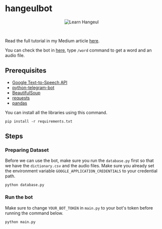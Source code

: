 # hangeulbot

<p align="center">
<img align="center" src="https://s4.gifyu.com/images/hangeul1.gif" alt="Learn Hangeul" />
</p>

<br>

Read the full tutorial in my Medium article [here](https://towardsdatascience.com/create-a-telegram-bot-to-help-you-learn-a-new-language-aef10607b5f9?source=friends_link&sk=da043bfdb17b9559af7a75321cf30e72).

You can check the bot in [here](https://t.me/learnhangeulbot), type `/word` command to get a word and an audio file.

## Prerequisites

- [Google Text-to-Speech API](https://cloud.google.com/text-to-speech)
- [python-telegram-bot](https://github.com/python-telegram-bot/python-telegram-bot)
- [BeautifulSoup](https://www.crummy.com/software/BeautifulSoup/bs4/doc)
- [requests](https://requests.readthedocs.io/en/master)
- [pandas](https://pandas.pydata.org/)

You can install all the libraries using this command.

```
pip install -r requirements.txt
```

## Steps
### Preparing Dataset
Before we can use the bot, make sure you run the `database.py` first so that we have the `dictionary.csv` and the audio files. Make sure you already set the environment variable `GOOGLE_APPLICATION_CREDENTIALS` to your credential path.

```
python database.py
```

### Run the bot
Make sure to change `YOUR_BOT_TOKEN` in `main.py` to your bot's token before running the command below.

```
python main.py
```
